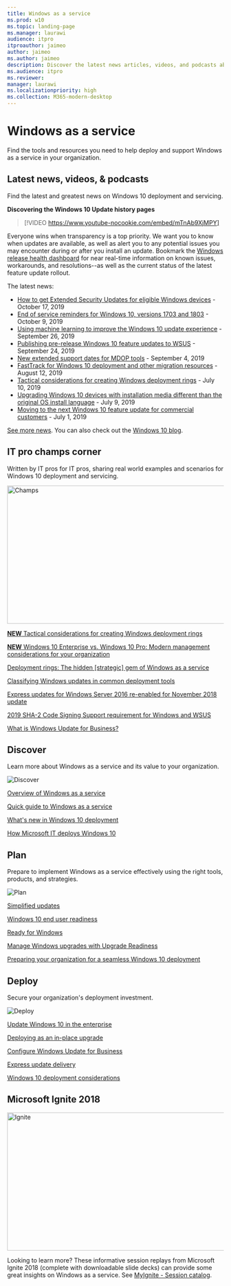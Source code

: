 ```yaml
---
title: Windows as a service
ms.prod: w10 
ms.topic: landing-page
ms.manager: laurawi
audience: itpro
itproauthor: jaimeo
author: jaimeo
ms.author: jaimeo
description: Discover the latest news articles, videos, and podcasts about Windows as a service. Find resources for using Windows as a service within your organization. 
ms.audience: itpro
ms.reviewer: 
manager: laurawi
ms.localizationpriority: high
ms.collection: M365-modern-desktop
---
```


# Windows as a service

Find the tools and resources you need to help deploy and support Windows as a service in your organization.

## Latest news, videos, & podcasts

Find the latest and greatest news on Windows 10 deployment and servicing.

**Discovering the Windows 10 Update history pages**
> [!VIDEO https://www.youtube-nocookie.com/embed/mTnAb9XjMPY]

Everyone wins when transparency is a top priority. We want you to know when updates are available, as well as alert you to any potential issues you may encounter during or after you install an update. Bookmark the [Windows release health dashboard](/windows/release-health/) for near real-time information on known issues, workarounds, and resolutions--as well as the current status of the latest feature update rollout.

The latest news:

- [How to get Extended Security Updates for eligible Windows devices](https://techcommunity.microsoft.com/t5/Windows-IT-Pro-Blog/How-to-get-Extended-Security-Updates-for-eligible-Windows/ba-p/917807) - October 17, 2019
- [End of service reminders for Windows 10, versions 1703 and 1803](https://techcommunity.microsoft.com/t5/Windows-IT-Pro-Blog/End-of-service-reminders-for-Windows-10-versions-1703-and-1803/ba-p/903715) - October 9, 2019
- [Using machine learning to improve the Windows 10 update experience](https://techcommunity.microsoft.com/t5/Windows-IT-Pro-Blog/Using-machine-learning-to-improve-the-Windows-10-update/ba-p/877860) - September 26, 2019
- [Publishing pre-release Windows 10 feature updates to WSUS](https://techcommunity.microsoft.com/t5/Windows-IT-Pro-Blog/Publishing-pre-release-Windows-10-feature-updates-to-WSUS/ba-p/845054) - September 24, 2019
- [New extended support dates for MDOP tools](https://techcommunity.microsoft.com/t5/Windows-IT-Pro-Blog/New-extended-support-dates-for-MDOP-tools/ba-p/837312) - September 4, 2019
- [FastTrack for Windows 10 deployment and other migration resources](https://techcommunity.microsoft.com/t5/Windows-IT-Pro-Blog/FastTrack-for-Windows-10-deployment-and-other-migration/ba-p/800406) - August 12, 2019
- [Tactical considerations for creating Windows deployment rings](https://techcommunity.microsoft.com/t5/Windows-IT-Pro-Blog/Tactical-considerations-for-creating-Windows-deployment-rings/ba-p/746979) - July 10, 2019
- [Upgrading Windows 10 devices with installation media different than the original OS install language](https://techcommunity.microsoft.com/t5/Windows-IT-Pro-Blog/Upgrading-Windows-10-devices-with-installation-media-different/ba-p/746126) - July 9, 2019
- [Moving to the next Windows 10 feature update for commercial customers](https://techcommunity.microsoft.com/t5/Windows-IT-Pro-Blog/Moving-to-the-next-Windows-10-feature-update-for-commercial/ba-p/732968) - July 1, 2019


[See more news](waas-morenews.md). You can also check out the [Windows 10 blog](https://techcommunity.microsoft.com/t5/Windows-10-Blog/bg-p/Windows10Blog).

## IT pro champs corner
Written by IT pros for IT pros, sharing real world examples and scenarios for Windows 10 deployment and servicing.

<img src="images/champs-2.png" alt="Champs" width="640" height="320">

[**NEW** Tactical considerations for creating Windows deployment rings](https://techcommunity.microsoft.com/t5/Windows-IT-Pro-Blog/Tactical-considerations-for-creating-Windows-deployment-rings/ba-p/746979)

[**NEW** Windows 10 Enterprise vs. Windows 10 Pro: Modern management considerations for your organization](https://techcommunity.microsoft.com/t5/Windows-IT-Pro-Blog/Windows-10-Enterprise-vs-Windows-10-Pro-Modern-management/ba-p/720445)

[Deployment rings: The hidden [strategic] gem of Windows as a service](https://techcommunity.microsoft.com/t5/Windows-IT-Pro-Blog/Deployment-rings-The-hidden-strategic-gem-of-Windows-as-a/ba-p/659622)

[Classifying Windows updates in common deployment tools](https://techcommunity.microsoft.com/t5/Windows-IT-Pro-Blog/Classifying-Windows-updates-in-common-deployment-tools/ba-p/331175)

[Express updates for Windows Server 2016 re-enabled for November 2018 update](/windows-server/get-started/express-updates)

[2019 SHA-2 Code Signing Support requirement for Windows and WSUS](https://support.microsoft.com/help/4472027/)

[What is Windows Update for Business?](waas-manage-updates-wufb.md)

## Discover

Learn more about Windows as a service and its value to your organization.

<img src="images/discover-land.png" alt="Discover">

[Overview of Windows as a service](waas-overview.md)

[Quick guide to Windows as a service](waas-quick-start.md)


[What's new in Windows 10 deployment](../deploy-whats-new.md)

[How Microsoft IT deploys Windows 10](https://channel9.msdn.com/events/Ignite/2015/BRK3303)</font>

## Plan

Prepare to implement Windows as a service effectively using the right tools, products, and strategies.

<img src="images/plan-land.png" alt="Plan" />

[Simplified updates](https://www.microsoft.com/windowsforbusiness/simplified-updates)

[Windows 10 end user readiness](https://www.microsoft.com/itpro/windows-10/end-user-readiness)

[Ready for Windows](https://developer.microsoft.com/windows/ready-for-windows#/)

[Manage Windows upgrades with Upgrade Readiness](/mem/configmgr/desktop-analytics/overview)

[Preparing your organization for a seamless Windows 10 deployment](https://www.microsoft.com/itshowcase/windows10deployment)

## Deploy

Secure your organization's deployment investment.

<img src="images/deploy-land.png" alt="Deploy" />

[Update Windows 10 in the enterprise](index.md)

[Deploying as an in-place upgrade](https://www.microsoft.com/itshowcase/Article/Content/668/Deploying-Windows-10-at-Microsoft-as-an-inplace-upgrade)

[Configure Windows Update for Business](waas-configure-wufb.md)

[Express update delivery](waas-optimize-windows-10-updates.md#express-update-delivery)

[Windows 10 deployment considerations](../planning/windows-10-deployment-considerations.md)


## Microsoft Ignite 2018
<img src="images/ignite-land.jpg" alt="Ignite" width="640" height="320"/>

Looking to learn more? These informative session replays from Microsoft Ignite 2018 (complete with downloadable slide decks) can provide some great insights on Windows as a service. See [MyIgnite - Session catalog](https://myignite.techcommunity.microsoft.com/sessions).

